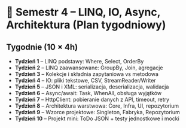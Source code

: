 # 📘 Semestr 4 – LINQ, IO, Async, Architektura (Plan tygodniowy)

## Tygodnie (10 × 4h)
- **Tydzień 1** – LINQ podstawy: Where, Select, OrderBy  
- **Tydzień 2** – LINQ zaawansowane: GroupBy, Join, agregacje  
- **Tydzień 3** – Kolekcje i składnia zapytaniowa vs metodowa  
- **Tydzień 4** – IO: pliki tekstowe, CSV, StreamReader/Writer  
- **Tydzień 5** – JSON i XML: serializacja, deserializacja, walidacja  
- **Tydzień 6** – Async/await: Task, WhenAll, obsługa wyjątków  
- **Tydzień 7** – HttpClient: pobieranie danych z API, timeout, retry  
- **Tydzień 8** – Architektura warstwowa: Core, Infra, UI, repozytorium  
- **Tydzień 9** – Wzorce projektowe: Singleton, Fabryka, Repozytorium  
- **Tydzień 10** – Projekt mini: ToDo JSON + testy jednostkowe i mocki  
